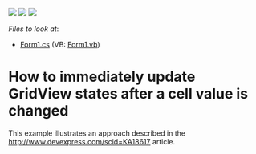 <!-- default badges list -->
![](https://img.shields.io/endpoint?url=https://codecentral.devexpress.com/api/v1/VersionRange/128629347/12.1.7%2B)
[![](https://img.shields.io/badge/Open_in_DevExpress_Support_Center-FF7200?style=flat-square&logo=DevExpress&logoColor=white)](https://supportcenter.devexpress.com/ticket/details/E4300)
[![](https://img.shields.io/badge/📖_How_to_use_DevExpress_Examples-e9f6fc?style=flat-square)](https://docs.devexpress.com/GeneralInformation/403183)
<!-- default badges end -->
<!-- default file list -->
*Files to look at*:

* [Form1.cs](./CS/WindowsFormsApplication1/Form1.cs) (VB: [Form1.vb](./VB/WindowsFormsApplication1/Form1.vb))
<!-- default file list end -->
# How to immediately update GridView states after a cell value is changed


<p>This example illustrates an approach described in the <a href="https://www.devexpress.com/Support/Center/p/KA18617">http://www.devexpress.com/scid=KA18617</a> article.</p>

<br/>


